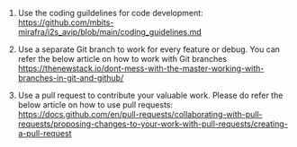 1. Use the coding guildelines for code development:  
https://github.com/mbits-mirafra/i2s_avip/blob/main/coding_guidelines.md

3. Use a separate Git branch to work for every feature or debug. You can refer the below article on how to work with Git branches  
https://thenewstack.io/dont-mess-with-the-master-working-with-branches-in-git-and-github/  

4. Use a pull request to contribute your valuable work. Please do refer the below article on how to use pull requests:
https://docs.github.com/en/pull-requests/collaborating-with-pull-requests/proposing-changes-to-your-work-with-pull-requests/creating-a-pull-request 
